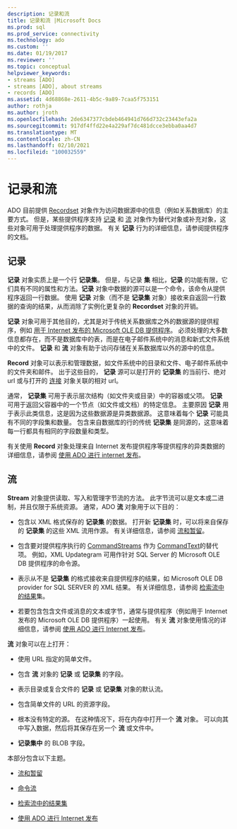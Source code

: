 ```yaml
---
description: 记录和流
title: 记录和流 |Microsoft Docs
ms.prod: sql
ms.prod_service: connectivity
ms.technology: ado
ms.custom: ''
ms.date: 01/19/2017
ms.reviewer: ''
ms.topic: conceptual
helpviewer_keywords:
- streams [ADO]
- streams [ADO], about streams
- records [ADO]
ms.assetid: 4d68868e-2611-4b5c-9a89-7caa5f753151
author: rothja
ms.author: jroth
ms.openlocfilehash: 2de6347377cbdeb464941d766d732c23443efa2a
ms.sourcegitcommit: 917df4ffd22e4a229af7dc481dcce3ebba0aa4d7
ms.translationtype: MT
ms.contentlocale: zh-CN
ms.lasthandoff: 02/10/2021
ms.locfileid: "100032559"
---
```

# <a name="records-and-streams"></a>记录和流
ADO 目前提供 [Recordset](../../../ado/reference/ado-api/recordset-object-ado.md) 对象作为访问数据源中的信息（例如关系数据库）的主要方式。 但是，某些提供程序支持 [记录](../../../ado/reference/ado-api/record-object-ado.md) 和 [流](../../../ado/reference/ado-api/stream-object-ado.md) 对象作为替代对象或补充对象，这些对象可用于处理提供程序的数据。 有关 **记录** 行为的详细信息，请参阅提供程序的文档。  
  
## <a name="records"></a>记录  
 **记录** 对象实质上是一个行 **记录集**。 但是，与记录 **集** 相比，**记录** 的功能有限，它们具有不同的属性和方法。**记录** 对象中数据的源可以是一个命令，该命令从提供程序返回一行数据。 使用 **记录** 对象（而不是 **记录集** 对象）接收来自返回一行数据的查询的结果，从而消除了实例化更复杂的 **Recordset** 对象的开销。  
  
 **记录** 对象可用于其他目的，尤其是对于传统关系数据库之外的数据源的提供程序，例如 [用于 Internet 发布的 Microsoft OLE DB 提供程序](../../../ado/guide/appendixes/microsoft-ole-db-provider-for-internet-publishing.md)。 必须处理的大多数信息都存在，而不是数据库中的表，而是在电子邮件系统中的消息和新式文件系统中的文件。 **记录** 和 **流** 对象有助于访问存储在关系数据库以外的源中的信息。  
  
 **Record** 对象可以表示和管理数据，如文件系统中的目录和文件、电子邮件系统中的文件夹和邮件。 出于这些目的， **记录** 源可以是打开的 **记录集** 的当前行、绝对 url 或与打开的 [连接](../../../ado/reference/ado-api/connection-object-ado.md) 对象关联的相对 url。  
  
 通常， **记录集** 可用于表示层次结构（如文件夹或目录）中的容器或父项。 **记录** 可用于返回父容器中的一个节点（如文件或文档）的特定信息。 主要原因 **记录** 用于表示此类信息，这是因为这些数据源是异类数据源。 这意味着每个 **记录** 可能具有不同的字段集和数量。 包含来自数据库的行的传统 **记录集** 是同源的，这意味着每一行都具有相同的字段数量和类型。  
  
 有关使用 **Record** 对象处理来自 Internet 发布提供程序等提供程序的异类数据的详细信息，请参阅 [使用 ADO 进行 internet 发布](../../../ado/guide/data/using-ado-for-internet-publishing.md)。  
  
## <a name="streams"></a>流  
 **Stream** 对象提供读取、写入和管理字节流的方法。 此字节流可以是文本或二进制，并且仅限于系统资源。 通常，ADO **流** 对象用于以下目的：  
  
-   包含以 XML 格式保存的 **记录集** 的数据。 打开新 **记录集** 时，可以将来自保存的 **记录集** 的这些 XML 流用作源。 有关详细信息，请参阅 [流和暂留](../../../ado/guide/data/streams-and-persistence.md)。  
  
-   包含要对提供程序执行的 [CommandStreams](../../../ado/reference/ado-api/commandstream-property-ado.md) 作为 [CommandText](../../../ado/reference/ado-api/commandtext-property-ado.md)的替代项。 例如，XML Updategram 可用作针对 SQL Server 的 Microsoft OLE DB 提供程序的命令源。  
  
-   表示从不是 **记录集** 的格式接收来自提供程序的结果，如 Microsoft OLE DB provider for SQL SERVER 的 XML 结果。 有关详细信息，请参阅 [检索流中的结果](../../../ado/guide/data/retrieving-resultsets-into-streams.md)集。  
  
-   若要包含包含文件或消息的文本或字节，通常与提供程序（例如用于 Internet 发布的 Microsoft OLE DB 提供程序）一起使用。 有关 **流** 对象使用情况的详细信息，请参阅 [使用 ADO 进行 Internet 发布](../../../ado/guide/data/using-ado-for-internet-publishing.md)。  
  
 **流** 对象可以在上打开：  
  
-   使用 URL 指定的简单文件。  
  
-   包含 **流** 对象的 **记录** 或 **记录集** 的字段。  
  
-   表示目录或复合文件的 **记录** 或 **记录集** 对象的默认流。  
  
-   包含简单文件的 URL 的资源字段。  
  
-   根本没有特定的源。 在这种情况下，将在内存中打开一个 **流** 对象。 可以向其中写入数据，然后将其保存在另一个 **流** 或文件中。  
  
-   **记录集中** 的 BLOB 字段。  
  
 本部分包含以下主题。  
  
-   [流和暂留](../../../ado/guide/data/streams-and-persistence.md)  
  
-   [命令流](../../../ado/guide/data/command-streams.md)  
  
-   [检索流中的结果集](../../../ado/guide/data/retrieving-resultsets-into-streams.md)  
  
-   [使用 ADO 进行 Internet 发布](../../../ado/guide/data/using-ado-for-internet-publishing.md)
